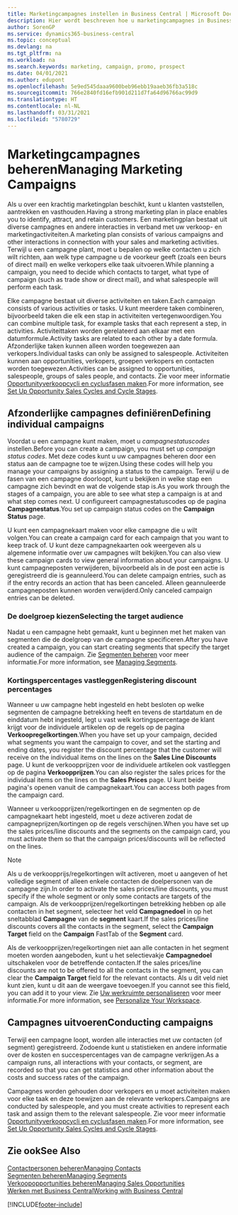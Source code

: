 ```yaml
---
title: Marketingcampagnes instellen in Business Central | Microsoft Docs
description: Hier wordt beschreven hoe u marketingcampagnes in Business Central instelt en uitvoert om prospects te vinden en aan te trekken en klanten vast te houden.
author: SorenGP
ms.service: dynamics365-business-central
ms.topic: conceptual
ms.devlang: na
ms.tgt_pltfrm: na
ms.workload: na
ms.search.keywords: marketing, campaign, promo, prospect
ms.date: 04/01/2021
ms.author: edupont
ms.openlocfilehash: 5e9ed545daaa9600beb96ebb19aaeb36fb3a518c
ms.sourcegitcommit: 766e2840fd16efb901d211d7fa64d96766ac99d9
ms.translationtype: HT
ms.contentlocale: nl-NL
ms.lasthandoff: 03/31/2021
ms.locfileid: "5780729"
---
```

# <a name="managing-marketing-campaigns"></a><span data-ttu-id="fae35-103">Marketingcampagnes beheren</span><span class="sxs-lookup"><span data-stu-id="fae35-103">Managing Marketing Campaigns</span></span>
<span data-ttu-id="fae35-104">Als u over een krachtig marketingplan beschikt, kunt u klanten vaststellen, aantrekken en vasthouden.</span><span class="sxs-lookup"><span data-stu-id="fae35-104">Having a strong marketing plan in place enables you to identify, attract, and retain customers.</span></span> <span data-ttu-id="fae35-105">Een marketingplan bestaat uit diverse campagnes en andere interacties in verband met uw verkoop- en marketingactiviteiten.</span><span class="sxs-lookup"><span data-stu-id="fae35-105">A marketing plan consists of various campaigns and other interactions in connection with your sales and marketing activities.</span></span> <span data-ttu-id="fae35-106">Terwijl u een campagne plant, moet u bepalen op welke contacten u zich wilt richten, aan welk type campagne u de voorkeur geeft (zoals een beurs of direct mail) en welke verkopers elke taak uitvoeren.</span><span class="sxs-lookup"><span data-stu-id="fae35-106">While planning a campaign, you need to decide which contacts to target, what type of campaign (such as trade show or direct mail), and what salespeople will perform each task.</span></span>

<span data-ttu-id="fae35-107">Elke campagne bestaat uit diverse activiteiten en taken.</span><span class="sxs-lookup"><span data-stu-id="fae35-107">Each campaign consists of various activities or tasks.</span></span> <span data-ttu-id="fae35-108">U kunt meerdere taken combineren, bijvoorbeeld taken die elk een stap in activiteiten vertegenwoordigen.</span><span class="sxs-lookup"><span data-stu-id="fae35-108">You can combine multiple task, for example tasks that each represent a step, in activities.</span></span> <span data-ttu-id="fae35-109">Activiteittaken worden gerelateerd aan elkaar met een datumformule.</span><span class="sxs-lookup"><span data-stu-id="fae35-109">Activity tasks are related to each other by a date formula.</span></span> <span data-ttu-id="fae35-110">Afzonderlijke taken kunnen alleen worden toegewezen aan verkopers.</span><span class="sxs-lookup"><span data-stu-id="fae35-110">Individual tasks can only be assigned to salespeople.</span></span> <span data-ttu-id="fae35-111">Activiteiten kunnen aan opportunities, verkopers, groepen verkopers en contacten worden toegewezen.</span><span class="sxs-lookup"><span data-stu-id="fae35-111">Activities can be assigned to opportunities, salespeople, groups of sales people, and contacts.</span></span> <span data-ttu-id="fae35-112">Zie voor meer informatie [Opportunityverkoopcycli en cyclusfasen maken](marketing-how-setup-opportunity-sales-cycles-stages.md).</span><span class="sxs-lookup"><span data-stu-id="fae35-112">For more information, see [Set Up Opportunity Sales Cycles and Cycle Stages](marketing-how-setup-opportunity-sales-cycles-stages.md).</span></span>

## <a name="defining-individual-campaigns"></a><span data-ttu-id="fae35-113">Afzonderlijke campagnes definiëren</span><span class="sxs-lookup"><span data-stu-id="fae35-113">Defining individual campaigns</span></span>
<span data-ttu-id="fae35-114">Voordat u een campagne kunt maken, moet u *campagnestatuscodes* instellen.</span><span class="sxs-lookup"><span data-stu-id="fae35-114">Before you can create a campaign, you must set up *campaign status codes*.</span></span> <span data-ttu-id="fae35-115">Met deze codes kunt u uw campagnes beheren door een status aan de campagne toe te wijzen.</span><span class="sxs-lookup"><span data-stu-id="fae35-115">Using these codes will help you manage your campaigns by assigning a status to the campaign.</span></span> <span data-ttu-id="fae35-116">Terwijl u de fasen van een campagne doorloopt, kunt u bekijken in welke stap een campagne zich bevindt en wat de volgende stap is.</span><span class="sxs-lookup"><span data-stu-id="fae35-116">As you work through the stages of a campaign, you are able to see what step a campaign is at and what step comes next.</span></span> <span data-ttu-id="fae35-117">U configureert campagnestatuscodes op de pagina **Campagnestatus**.</span><span class="sxs-lookup"><span data-stu-id="fae35-117">You set up campaign status codes on the **Campaign Status** page.</span></span>

<span data-ttu-id="fae35-118">U kunt een campagnekaart maken voor elke campagne die u wilt volgen.</span><span class="sxs-lookup"><span data-stu-id="fae35-118">You can create a campaign card for each campaign that you want to keep track of.</span></span> <span data-ttu-id="fae35-119">U kunt deze campagnekaarten ook weergeven als u algemene informatie over uw campagnes wilt bekijken.</span><span class="sxs-lookup"><span data-stu-id="fae35-119">You can also view these campaign cards to view general information about your campaigns.</span></span>
<span data-ttu-id="fae35-120">U kunt campagneposten verwijderen, bijvoorbeeld als in de post een actie is geregistreerd die is geannuleerd.</span><span class="sxs-lookup"><span data-stu-id="fae35-120">You can delete campaign entries, such as if the entry records an action that has been canceled.</span></span> <span data-ttu-id="fae35-121">Alleen geannuleerde campagneposten kunnen worden verwijderd.</span><span class="sxs-lookup"><span data-stu-id="fae35-121">Only canceled campaign entries can be deleted.</span></span>

### <a name="selecting-the-target-audience"></a><span data-ttu-id="fae35-122">De doelgroep kiezen</span><span class="sxs-lookup"><span data-stu-id="fae35-122">Selecting the target audience</span></span>
<span data-ttu-id="fae35-123">Nadat u een campagne hebt gemaakt, kunt u beginnen met het maken van segmenten die de doelgroep van de campagne specificeren.</span><span class="sxs-lookup"><span data-stu-id="fae35-123">After you have created a campaign, you can start creating segments that specify the target audience of the campaign.</span></span> <span data-ttu-id="fae35-124">Zie [Segmenten beheren](marketing-segments.md) voor meer informatie.</span><span class="sxs-lookup"><span data-stu-id="fae35-124">For more information, see [Managing Segments](marketing-segments.md).</span></span>

### <a name="registering-discount-percentages"></a><span data-ttu-id="fae35-125">Kortingspercentages vastleggen</span><span class="sxs-lookup"><span data-stu-id="fae35-125">Registering discount percentages</span></span>
<span data-ttu-id="fae35-126">Wanneer u uw campagne hebt ingesteld en hebt besloten op welke segmenten de campagne betrekking heeft en tevens de startdatum en de einddatum hebt ingesteld, legt u vast welk kortingspercentage de klant krijgt voor de individuele artikelen op de regels op de pagina **Verkoopregelkortingen**.</span><span class="sxs-lookup"><span data-stu-id="fae35-126">When you have set up your campaign, decided what segments you want the campaign to cover, and set the starting and ending dates, you register the discount percentage that the customer will receive on the individual items on the lines on the **Sales Line Discounts** page.</span></span> <span data-ttu-id="fae35-127">U kunt de verkoopprijzen voor de individuele artikelen ook vastleggen op de pagina **Verkoopprijzen**.</span><span class="sxs-lookup"><span data-stu-id="fae35-127">You can also register the sales prices for the individual items on the lines on the **Sales Prices** page.</span></span> <span data-ttu-id="fae35-128">U kunt beide pagina's openen vanuit de campagnekaart.</span><span class="sxs-lookup"><span data-stu-id="fae35-128">You can access both pages from the campaign card.</span></span>

 <span data-ttu-id="fae35-129">Wanneer u verkoopprijzen/regelkortingen en de segmenten op de campagnekaart hebt ingesteld, moet u deze activeren zodat de campagneprijzen/kortingen op de regels verschijnen.</span><span class="sxs-lookup"><span data-stu-id="fae35-129">When you have set up the sales prices/line discounts and the segments on the campaign card, you must activate them so that the campaign prices/discounts will be reflected on the lines.</span></span>

> [!NOTE]  
>   <span data-ttu-id="fae35-130">Als u de verkoopprijs/regelkortingen wilt activeren, moet u aangeven of het volledige segment of alleen enkele contacten de doelpersonen van de campagne zijn.</span><span class="sxs-lookup"><span data-stu-id="fae35-130">In order to activate the sales prices/line discounts, you must specify if the whole segment or only some contacts are targets of the campaign.</span></span> <span data-ttu-id="fae35-131">Als de verkoopprijzen/regelkortingen betrekking hebben op alle contacten in het segment, selecteer het veld **Campagnedoel** in op het sneltabblad **Campagne** van de **segment** kaart.</span><span class="sxs-lookup"><span data-stu-id="fae35-131">If the sales prices/line discounts covers all the contacts in the segment, select the **Campaign Target** field on the **Campaign** FastTab of the **Segment** card.</span></span>

<span data-ttu-id="fae35-132">Als de verkoopprijzen/regelkortingen niet aan alle contacten in het segment moeten worden aangeboden, kunt u het selectievakje **Campagnedoel** uitschakelen voor de betreffende contacten.</span><span class="sxs-lookup"><span data-stu-id="fae35-132">If the sales prices/line discounts are not to be offered to all the contacts in the segment, you can clear the **Campaign Target** field for the relevant contacts.</span></span> <span data-ttu-id="fae35-133">Als u dit veld niet kunt zien, kunt u dit aan de weergave toevoegen.</span><span class="sxs-lookup"><span data-stu-id="fae35-133">If you cannot see this field, you can add it to your view.</span></span> <span data-ttu-id="fae35-134">Zie [Uw werkruimte personaliseren](ui-personalization-user.md) voor meer informatie.</span><span class="sxs-lookup"><span data-stu-id="fae35-134">For more information, see [Personalize Your Workspace](ui-personalization-user.md).</span></span>

## <a name="conducting-campaigns"></a><span data-ttu-id="fae35-135">Campagnes uitvoeren</span><span class="sxs-lookup"><span data-stu-id="fae35-135">Conducting campaigns</span></span>
<span data-ttu-id="fae35-136">Terwijl een campagne loopt, worden alle interacties met uw contacten (of segment) geregistreerd. Zodoende kunt u statistieken en andere informatie over de kosten en succespercentages van de campagne verkrijgen.</span><span class="sxs-lookup"><span data-stu-id="fae35-136">As a campaign runs, all interactions with your contacts, or segment, are recorded so that you can get statistics and other information about the costs and success rates of the campaign.</span></span>

<span data-ttu-id="fae35-137">Campagnes worden gehouden door verkopers en u moet activiteiten maken voor elke taak en deze toewijzen aan de relevante verkopers.</span><span class="sxs-lookup"><span data-stu-id="fae35-137">Campaigns are conducted by salespeople, and you must create activities to represent each task and assign them to the relevant salespeople.</span></span> <span data-ttu-id="fae35-138">Zie voor meer informatie [Opportunityverkoopcycli en cyclusfasen maken](marketing-how-setup-opportunity-sales-cycles-stages.md).</span><span class="sxs-lookup"><span data-stu-id="fae35-138">For more information, see [Set Up Opportunity Sales Cycles and Cycle Stages](marketing-how-setup-opportunity-sales-cycles-stages.md).</span></span>

## <a name="see-also"></a><span data-ttu-id="fae35-139">Zie ook</span><span class="sxs-lookup"><span data-stu-id="fae35-139">See Also</span></span>
[<span data-ttu-id="fae35-140">Contactpersonen beheren</span><span class="sxs-lookup"><span data-stu-id="fae35-140">Managing Contacts</span></span>](marketing-contacts.md)  
[<span data-ttu-id="fae35-141">Segmenten beheren</span><span class="sxs-lookup"><span data-stu-id="fae35-141">Managing Segments</span></span>](marketing-segments.md)  
[<span data-ttu-id="fae35-142">Verkoopopportunities beheren</span><span class="sxs-lookup"><span data-stu-id="fae35-142">Managing Sales Opportunities</span></span>](marketing-manage-sales-opportunities.md)  
[<span data-ttu-id="fae35-143">Werken met Business Central</span><span class="sxs-lookup"><span data-stu-id="fae35-143">Working with Business Central</span></span>](ui-work-product.md)  


[!INCLUDE[footer-include](includes/footer-banner.md)]